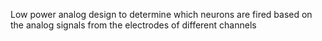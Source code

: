 Low power analog design to determine which neurons are fired based on the analog signals from the electrodes of different channels
